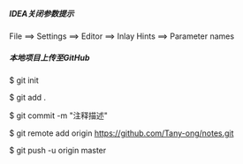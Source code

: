 ##### IDEA关闭参数提示
File ==> Settings ==> Editor ==> Inlay Hints ==> Parameter names
##### 本地项目上传至GitHub
$ git init

$ git add .

$ git commit -m "注释描述"

$ git remote add origin https://github.com/Tany-ong/notes.git

$ git push -u origin master
